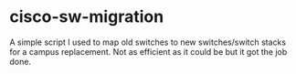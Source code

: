 # cisco-sw-migration
A simple script I used to map old switches to new switches/switch stacks for a campus replacement. Not as efficient as it could be but it got the job done. 
